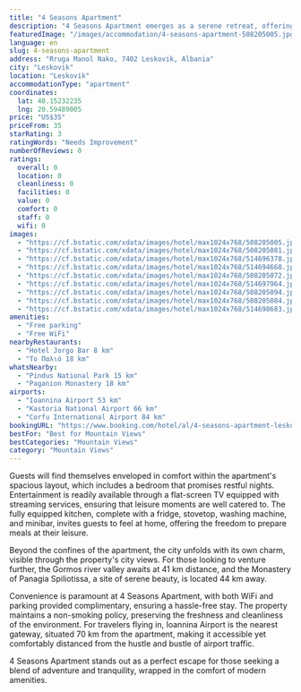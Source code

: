 ```yaml
---
title: "4 Seasons Apartment"
description: "4 Seasons Apartment emerges as a serene retreat, offering breathtaking mountain vistas from its generously sized balcony."
featuredImage: "/images/accommodation/4-seasons-apartment-508205005.jpg"
language: en
slug: 4-seasons-apartment
address: "Rruga Manol Nako, 7402 Leskovik, Albania"
city: "Leskovik"
location: "Leskovik"
accommodationType: "apartment"
coordinates:
  lat: 40.15232235
  lng: 20.59489005
price: "US$35"
priceFrom: 35
starRating: 3
ratingWords: "Needs Improvement"
numberOfReviews: 0
ratings:
  overall: 0
  location: 0
  cleanliness: 0
  facilities: 0
  value: 0
  comfort: 0
  staff: 0
  wifi: 0
images:
  - "https://cf.bstatic.com/xdata/images/hotel/max1024x768/508205005.jpg?k=db77f2fbcf91b7668b6cf1a9afb1eda0814233f60c96c43f2c2ba7f4989f3378&o=&hp=1"
  - "https://cf.bstatic.com/xdata/images/hotel/max1024x768/508205081.jpg?k=35fb28338744a1cbe868eba281dc6bc77dedb7eea87f3f7ed6b12dd5f5b62d0e&o=&hp=1"
  - "https://cf.bstatic.com/xdata/images/hotel/max1024x768/514696378.jpg?k=7c2e0bbe74d41bdd56f91c0f665935478a717dcfc89f2de8c4fc00310669dcdd&o=&hp=1"
  - "https://cf.bstatic.com/xdata/images/hotel/max1024x768/514694668.jpg?k=ffb8f061c2158a226e8e3e49c9035af5b2636a805db4af19d76225fcbc346fd7&o=&hp=1"
  - "https://cf.bstatic.com/xdata/images/hotel/max1024x768/508205072.jpg?k=0f6cde435dacca538317f7bd2c8a9b15dffb48a4d1de0473b7db82bc0e0724c2&o=&hp=1"
  - "https://cf.bstatic.com/xdata/images/hotel/max1024x768/514697964.jpg?k=cf3a4c399d0b14f19a5b0fc5460cfc6014266f4eb33413f60dbd318343d8afe2&o=&hp=1"
  - "https://cf.bstatic.com/xdata/images/hotel/max1024x768/508205094.jpg?k=0643393d4700336cd15045739be4e5ecbb5dc68f262fec4d17794782dde1b9dd&o=&hp=1"
  - "https://cf.bstatic.com/xdata/images/hotel/max1024x768/508205084.jpg?k=81e2c7f5df5acf69c027f8e854c074e144cb87f654f145b89f8e2bb5a1721d97&o=&hp=1"
  - "https://cf.bstatic.com/xdata/images/hotel/max1024x768/514698683.jpg?k=f8fb413da4b35e2ebb576b9d20d65d68a0029fb711797f000425cd994a689749&o=&hp=1"
amenities:
  - "Free parking"
  - "Free WiFi"
nearbyRestaurants:
  - "Hotel Jorgo Bar 8 km"
  - "Το Παλιό 18 km"
whatsNearby:
  - "Pindus National Park 15 km"
  - "Paganion Monastery 18 km"
airports:
  - "Ioannina Airport 53 km"
  - "Kastoria National Airport 66 km"
  - "Corfu International Airport 84 km"
bookingURL: "https://www.booking.com/hotel/al/4-seasons-apartment-leskovik.en-gb.html?aid=8035640"
bestFor: "Best for Mountain Views"
bestCategories: "Mountain Views"
category: "Mountain Views"
---
```


Guests will find themselves enveloped in comfort within the apartment's spacious layout, which includes a bedroom that promises restful nights. Entertainment is readily available through a flat-screen TV equipped with streaming services, ensuring that leisure moments are well catered to. The fully equipped kitchen, complete with a fridge, stovetop, washing machine, and minibar, invites guests to feel at home, offering the freedom to prepare meals at their leisure.

Beyond the confines of the apartment, the city unfolds with its own charm, visible through the property's city views. For those looking to venture further, the Gormos river valley awaits at 41 km distance, and the Monastery of Panagia Spiliotissa, a site of serene beauty, is located 44 km away. 

Convenience is paramount at 4 Seasons Apartment, with both WiFi and parking provided complimentary, ensuring a hassle-free stay. The property maintains a non-smoking policy, preserving the freshness and cleanliness of the environment. For travelers flying in, Ioannina Airport is the nearest gateway, situated 70 km from the apartment, making it accessible yet comfortably distanced from the hustle and bustle of airport traffic.

4 Seasons Apartment stands out as a perfect escape for those seeking a blend of adventure and tranquility, wrapped in the comfort of modern amenities.
